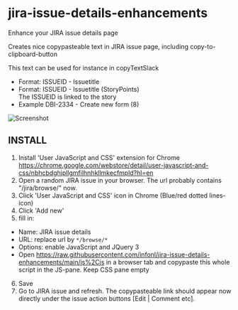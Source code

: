 # jira-issue-details-enhancements
Enhance your JIRA issue details page

Creates nice copypasteable text in JIRA issue page, including copy-to-clipboard-button

This text can be used for instance in copyTextSlack
- Format: ISSUEID - Issuetitle
- Format: ISSUEID - Issuetitle (StoryPoints)  
The ISSUEID is linked to the story  
- Example DBI-2334 - Create new form (8)


![Screenshot](https://raw.githubusercontent.com/infonl/jira-issue-details-enhancements/main/Screenshot%20Issue%20details.png?token=AGHGX76TF42B3WUL2IY6SLC77VRRE "Screenshot")


## INSTALL
1. Install 'User JavaScript and CSS' extension for Chrome https://chrome.google.com/webstore/detail/user-javascript-and-css/nbhcbdghjpllgmfilhnhkllmkecfmpld?hl=en
2. Open a random JIRA issue in your browser. The url probably contains "/jira/browse/" now.
3. Click 'User JavaScript and CSS' icon in Chrome (Blue/red dotted lines-icon)
4. Click 'Add new'
5. fill in:
 - Name: JIRA issue details
 - URL: replace url by `*/browse/*`
 - Options: enable JavaScript and JQuery 3
 - Open https://raw.githubusercontent.com/infonl/jira-issue-details-enhancements/main/js%2Cjs in a browser tab and copypaste this whole script in the JS-pane. Keep CSS pane empty
6. Save
7. Go to JIRA issue and refresh. The copypasteable link should appear now directly under the issue action buttons [Edit | Comment etc].
